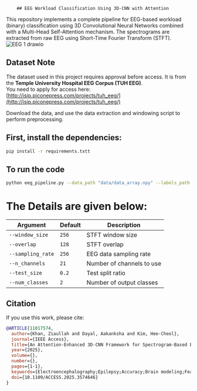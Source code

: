 
        ## EEG Workload Classification Using 3D-CNN with Attention
This repository implements a complete pipeline for EEG-based workload (binary) classification using 3D Convolutional Neural Networks combined with a Multi-Head Self-Attention mechanism. The spectrograms are extracted from raw EEG using Short-Time Fourier Transform (STFT).
![EEG 1 drawio](https://github.com/user-attachments/assets/25d0c65a-b133-4da9-bbe6-c3ebdd8b47b7)<?xml version="1.0" encoding="UTF-8"?>

## Dataset Note

The dataset used in this project requires approval before access. It is from the **Temple University Hospital EEG Corpus (TUH EEG)**.  
You need to apply for access here: [http://isip.piconepress.com/projects/tuh_eeg/](http://isip.piconepress.com/projects/tuh_eeg/)

Download the data, and use the data extraction and windowing script to perform preprocessing.

## First, install the dependencies:

```bash
pip install -r requirements.txtt
```
## To run the code
```bash
python eeg_pipeline.py --data_path "data/data_array.npy" --labels_path "data/labels.npy" --save_dir "results" --model_path "results/final_model.h5" --epochs 15 --batch_size 16
```
# The Details are given below:

|   Argument        | Default | Description               |
| ----------------- | ------- | ------------------------- |
| `--window_size`   | `256`   | STFT window size          |
| `--overlap`       | `128`   | STFT overlap              |
| `--sampling_rate` | `256`   | EEG data sampling rate    |
| `--n_channels`    | `21`    | Number of channels to use |
| `--test_size`     | `0.2`   | Test split ratio          |
| `--num_classes`   | `2`     | Number of output classes  |


## Citation

If you use this work, please cite:

```bibtex
@ARTICLE{11017574,
  author={Khan, Ziaullah and Dayal, Aakanksha and Kim, Hee-Cheol},
  journal={IEEE Access}, 
  title={An Attention-Enhanced 3D-CNN Framework for Spectrogram-Based EEG Analysis in Epilepsy Detection}, 
  year={2025},
  volume={},
  number={},
  pages={1-1},
  keywords={Electroencephalography;Epilepsy;Accuracy;Brain modeling;Feature extraction;Convolutional neural networks;Three-dimensional displays;Time-frequency analysis;Monitoring;Deep learning;EEG signal processing;3D Convolutional Neural Network (3D-CNN);Biomedical signal analysis;Seizure detection;Self-attention mechanism;Short-Time Fourier Transform},
  doi={10.1109/ACCESS.2025.3574646}
}


